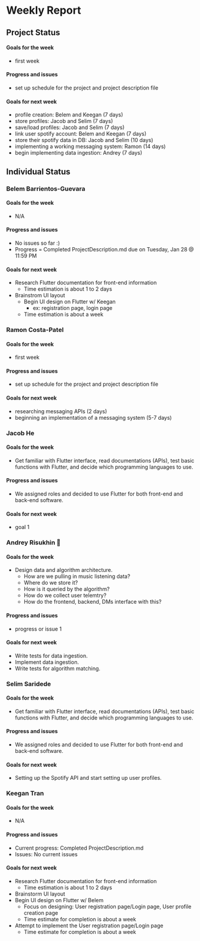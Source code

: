 # Weekly Report

## Project Status

#### Goals for the week

- first week

#### Progress and issues

- set up schedule for the project and project description file

#### Goals for next week
* profile creation: Belem and Keegan (7 days)
* store profiles: Jacob and Selim (7 days)
* save/load profiles: Jacob and Selim (7 days)
* link user spotify account: Belem and Keegan (7 days)
* store their spotify data in DB: Jacob and Selim (10 days)
* implementing a working messaging system: Ramon (14 days)
* begin implementing data ingestion: Andrey (7 days)

## Individual Status

### Belem Barrientos-Guevara

#### Goals for the week

- N/A

#### Progress and issues

- No issues so far :)
- Progress = Completed ProjectDescription.md due on Tuesday, Jan 28 @ 11:59 PM

#### Goals for next week

- Research Flutter documentation for front-end information
  - Time estimation is about 1 to 2 days
- Brainstrom UI layout
  - Begin UI design on Flutter w/ Keegan
    - ex: registration page, login page
  - Time estimation is about a week

### Ramon Costa-Patel

#### Goals for the week
* first week
#### Progress and issues
* set up schedule for the project and project description file
#### Goals for next week
* researching messaging APIs (2 days)
* beginning an implementation of a messaging system (5-7 days)

### Jacob He

#### Goals for the week

- Get familiar with Flutter interface, read documentations (APIs), test basic functions with Flutter, and decide which programming languages to use.

#### Progress and issues

- We assigned roles and decided to use Flutter for both front-end and back-end software.

#### Goals for next week

- goal 1

### Andrey Risukhin :pig_nose:

#### Goals for the week

- Design data and algorithm architecture.
  - How are we pulling in music listening data?
  - Where do we store it?
  - How is it queried by the algorithm?
  - How do we collect user telemtry?
  - How do the frontend, backend, DMs interface with this?

#### Progress and issues

- progress or issue 1

#### Goals for next week

- Write tests for data ingestion.
- Implement data ingestion.
- Write tests for algorithm matching.

### Selim Saridede

#### Goals for the week

- Get familiar with Flutter interface, read documentations (APIs), test basic functions with Flutter, and decide which programming languages to use.

#### Progress and issues

- We assigned roles and decided to use Flutter for both front-end and back-end software.

#### Goals for next week

- Setting up the Spotify API and start setting up user profiles.

### Keegan Tran

#### Goals for the week

- N/A

#### Progress and issues

- Current progress: Completed ProjectDescription.md
- Issues: No current issues

#### Goals for next week

- Research Flutter documentation for front-end information
  - Time estimation is about 1 to 2 days
- Brainstorm UI layout
- Begin UI design on Flutter w/ Belem
  - Focus on designing: User registration page/Login page, User profile creation page
  - Time estimate for completion is about a week
- Attempt to implement the User registration page/Login page
  - Time estimate for completion is about a week
